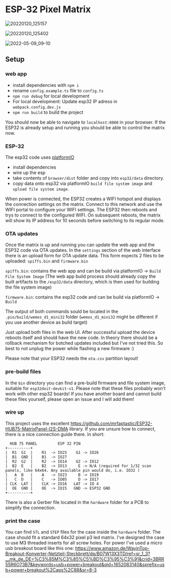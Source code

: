 # ESP-32 Pixel Matrix

![20220120_125157](https://user-images.githubusercontent.com/3353071/167358525-23218d44-c39b-4bd0-a9f9-8234161531a9.jpeg)

![20220120_125402](https://github.com/hanneslinder/esp-pixel-matrix/assets/3353071/07281c88-0f26-4d58-a8c8-36cdf4d6948d)

![2022-05-09_09-10](https://user-images.githubusercontent.com/3353071/167358409-bda87fc2-24e8-4b76-ae95-3840c33580ec.png)

## Setup

### web app

- install dependencies with `npm i`
- rename `config.example.ts` file to `config.ts`
- `npm run debug` for local development
- For local development: Update esp32 IP adress in `webpack.config.dev.js`
- `npm run build` to build the project

You should now be able to navigate to `localhost:8080` in your browser. If the ESP32 is already setup and running you should be able to control the matrix now.

### ESP-32

The esp32 code uses [platformIO](https://platformio.org/)

- install dependencies
- wire up the esp
- take contents of `browser/dist` folder and copy into `esp32/data` directory.
- copy data onto esp32 via platformIO `build file system image` and `upload file system image`.

When power is connected, the ESP32 creates a WIFI hotspot and displays the connection settings on the matrix. Connect to this network and use the WIFI portal to configure your WIFI settings. The ESP32 then reboots and trys to connect to the configured WIFI. On subsequent reboots, the matrix will show its IP address for 10 seconds before switching to its regular mode.

### OTA updates

Once the matrix is up and running you can update the web app and the ESP32 code via OTA updates.
In the `settings` section of the web interface there is an upload form for OTA update data. This form expects 2 files to be uploaded:
`spiffs.bin` and `firmware.bin`

`spiffs.bin`: contains the web app and can be build via platformIO -> `Build File System Image`
(The web app build process should already copy the built artifacts to the `/esp32/data` directory, which is then used for building the file system image)

`firmware.bin`: contains the esp32 code and can be build via platformIO -> `Build`

The output of both commands sould be located in the `.pio/build/wemos_d1_mini32` folder (`wemos_d1_mini32` might be different if you use another device as build target)

Just upload both files in the web UI. After successful upload the device reboots itself and should have the new code. In theory there should be a rollback mechanism for botched updates included but I've not tried this. So best to not unplug the power while flashing a new firmware :)

Please note that your ESP32 needs the `ota.csv` partition layout!

### pre-build files

In the `bin` directory you can find a pre-build firmware and file system image, suitable for `esp32doit-devkit-v1`. Please note that these files probably won't work with other esp32 boards! If you have another board and cannot build these files yourself, please open an issue and I will add them!

### wire up

This project uses the excellent https://github.com/mrfaptastic/ESP32-HUB75-MatrixPanel-I2S-DMA library. If you are unsure how to connect, there is a nice connection guide there.
In short:

```
  HUB 75 PANEL         ESP 32 PIN
+----------+
|  R1  G1  |    R1  -> IO25    G1 -> IO26
|  B1  GND |    B1  -> IO27
|  R2  G2  |    R2  -> IO14    G2 -> IO12
|  B2  E   |    B2  -> IO13     E -> N/A (required for 1/32 scan panels, like 64x64. Any available pin would do, i.e. IO32 )
|   A  B   |    A   -> IO23     B -> IO19
|   C  D   |    C   -> IO05     D -> IO17
| CLK  LAT |    CLK -> IO16   LAT -> IO 4
|  OE  GND |    OE  -> IO15   GND -> ESP32 GND
+----------+
```

There is also a Gerber file located in the `hardware` folder for a PCB to simplify the connection.

### print the case

You can find `STL` and `STEP` files for the case inside the `hardware` folder.
The case should fit a standard 64x32 pixel p3 led matrix.
I've designed the case to use M3 threaded inserts for all screw holes.
For power I've used a micro usb breakout board like this one: https://www.amazon.de/WayinTop-Breakout-Konverter-Netzteil-Steckbrett/dp/B07W13X3TD/ref=sr_1_3?__mk_de_DE=%C3%85M%C3%85%C5%BD%C3%95%C3%91&crid=3BRR55R6O73B7&keywords=usb+power+breakout&qid=1652083140&sprefix=usb+power+breakout%2Caps%2C88&sr=8-3
